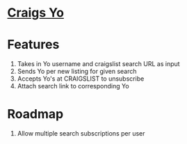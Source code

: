 # [Craigs Yo](http://craigsyo.co)


Features
=========
1. Takes in Yo username and craigslist search URL as input
2. Sends Yo per new listing for given search
3. Accepts Yo's at CRAIGSLIST to unsubscribe
4. Attach search link to corresponding Yo

Roadmap
========
1. Allow multiple search subscriptions per user
